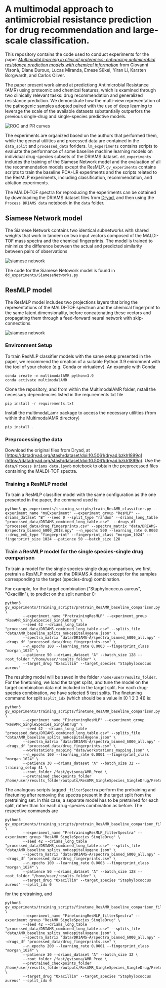 # A multimodal approach to antimicrobial resistance prediction for drug recommendation and large-scale classification.


This repository contains the code used to conduct experiments for the paper [_Multimodal learning in clinical proteomics: enhancing antimicrobial resistance prediction models with chemical information_](https://doi.org/10.1093/bioinformatics/btad717) from Giovanni Visonà, Diane Duroux, Lucas Miranda, Emese Sükei, Yiran Li, Karsten Borgwardt, and Carlos Oliver.

The paper present work aimed at predictiong Antimicrobial Resistance (AMR) using proteomic and chemical features, which is examined through two clinically relevant tasks: drug recommendation and generalized resistance prediction. We demonstrate how the multi-view representation of the pathogenic samples adopted paired with the use of deep learning to  leverage the scale of the available datasets substantially outperfors the previous single-drug and single-species predictive models.

![ROC and PR curves](images/curves.png "Comparison of ROC and PR curves for a few pathogen-antimicrobial combinations, that show the potential of deep learning multimodal models.")


The experiments are organized based on the authors that performed them, while the general utilities and processed data are contained in the `data_split` and `processed_data` forlders. 
`lm_experiments` contains scripts to evaluate the performance of some baseline machine learning models on individual drug-species subsets of the DRIAMS dataset.
`dd_experiments` includes the training of the Siamese Network model and the evaluation of all the recommendation models except the ResMLP.
`gv_experiments` contains scripts to train the baseline PCA+LR experiments and the scripts related to the ResMLP experiments, including classification, recommendation, and ablation experiments.

The MALDI-TOF spectra for reproducing the experiments can be obtained by downloading the DRIAMS dataset files from [Dryad](https://datadryad.org/stash/dataset/doi:10.5061/dryad.bzkh1899q), and then using the `Process DRIAMS data` notebook in the `data` folder.


## Siamese Network model

The Siamese Network contains two identical subnetworks with shared weights that work in tandem on two input vectors composed of the MALDI-TOF mass spectra and the chemical fingerprints. The model is trained to minimize the difference between the actual and predicted similarity between pairs of observations

![siamese network](images/Siamese.png "Architecture of the Siamese Network")

The code for the Siamese Netowork model is found in `dd_experiments/SiameseNetworks.py`


## ResMLP model

The ResMLP model includes two projections layers that bring the representations of the MALDI-TOF spectrum and the chemical fingerprint to the same latent dimensionality, before concatenating these vectors and propagating them through a feed-forward neural network with skip-connections.


![siamese network](images/ResMLP.png "Architecture of the ResMLP model")

### Environment Setup

To train ResMLP classifier models with the same setup presented in the paper, we recommend the creation of a suitable Python 3.9 eniromnent with the tool of your choice (e.g. Conda or virtualenv). An example with Conda:

```
conda create -n multimodalAMR python=3.9
conda activate multimodalAMR
```

Clone the repository, and from within the MultimodalAMR folder, nstall the necessary dependencies listed in the requirements.txt file

```
pip install -r requirements.txt
```

Install the multimodal_amr package to access the necessary utilities (from within the MultimodalAMR directory)
```
pip install .
```

### Preprocessing the data

Download the original files from Dryad, at [https://datadryad.org/stash/dataset/doi:10.5061/dryad.bzkh1899q](https://datadryad.org/stash/dataset/doi:10.5061/dryad.bzkh1899q).
Use the `data/Process Driams data.ipynb` notebook to obtain the preprocessed files containing the MALDI-TOF spectra.



### Training a ResMLP model

To train a ResMLP classifier model with the same configuration as the one presented in the paper, the command used is:

```
python3 gv_experiments/training_scripts/train_ResAMR_classifier.py --experiment_name "myExperiment" --experiment_group "ResMLP" --driams_dataset "B" --seed 0 --split_type "random" --driams_long_table "processed_data/DRIAMS_combined_long_table.csv"  --drugs_df "processed_data/drug_fingerprints.csv" --spectra_matrix "data/DRIAMS-B/spectra_binned_6000_2018.npy" --n_epochs 500 --learning_rate 0.0003 --drug_emb_type "fingerprint" --fingerprint_class "morgan_1024" --fingerprint_size 1024 --patience 50 --batch_size 128
```

### Train a ResMLP model for the single species-single drug comparison

To train a model for the single species-single drug comparison, we first pretrain a ResMLP model on the DRIAMS A dataset except for the samples corresponding to the target (species-drug) combination.

For example, for the target combination ("Staphylococcus aureus", "Oxacillin"), to predict on the split number 0:

```
python3 gv_experiments/training_scripts/pretrain_ResAMR_baseline_comparison.py \
        --experiment_name "PretrainingResMLP" --experiment_group "ResAMR_SingleSpecies_SingleDrug" \
        --seed 42 --driams_long_table "processed_data/DRIAMS_combined_long_table.csv" --splits_file "data/AMR_baseline_splits_noHospitalHygene.json" \
        --spectra_matrix "data/DRIAMS-A/spectra_binned_6000_all.npy" --drugs_df "processed_data/drug_fingerprints.csv" \
        --n_epochs 100 --learning_rate 0.0003 --fingerprint_class "morgan_1024" \
        --patience 50 --driams_dataset "A" --batch_size 128 --root_folder "/home/user/results_folder" \
        --target_drug "Oxacillin" --target_species "Staphylococcus aureus"
```

The resulting model will be saved in the folder `/home/user/results_folder`. For the finetuning, we load the target splits, and tune the model on the target combination data not included in the target split.
For each drug-species combination, we have selected 5 test splits. The finetuning command for split `$split_idx` (which should be a value in [0 1 2 3 4]) is:

```
python3 gv_experiments/training_scripts/finetune_ResAMR_baseline_comparison.py \
        --experiment_name "FinetuningResMLP" --experiment_group "ResAMR_SingleSpecies_SingleDrug" \
        --seed 42 --driams_long_table "processed_data/DRIAMS_combined_long_table.csv" --splits_file "data/AMR_baseline_splits_noHospitalHygene.json" \
        --spectra_matrix "data/DRIAMS-A/spectra_binned_6000_all.npy" --drugs_df "processed_data/drug_fingerprints.csv" \
        --workstations_mapping "data/workstations_mapping.json" \
        --n_epochs 100 --learning_rate 0.0001 --fingerprint_class "morgan_1024" \
        --patience 30 --driams_dataset "A" --batch_size 32 --training_setup $1 \
        --root_folder /fast/gvisona/AMR_Pred \
        --pretrained_checkpoints_folder /home/user/results_folder/outputs/ResAMR_SingleSpecies_SingleDrug/PretrainingResMLP/42/checkpoints
```




The analogous scripts tagged `_filterSpectra` perform the pretraining and finetuning after removing the spectra present in the target split from the pretraining set. In this case, a separate model has to be pretrained for each split, rather than for each drug-species combination as before. The respective commands are


```
python3 gv_experiments/training_scripts/pretrain_ResAMR_baseline_comparison_filterSpectra.py \
        --experiment_name "PretrainingResMLP_filterSpectra" --experiment_group "ResAMR_SingleSpecies_SingleDrug" \
        --seed 42 --driams_long_table "processed_data/DRIAMS_combined_long_table.csv" --splits_file "data/AMR_baseline_splits_noHospitalHygene.json" \
        --spectra_matrix "data/DRIAMS-A/spectra_binned_6000_all.npy" --drugs_df "processed_data/drug_fingerprints.csv" \
        --n_epochs 100 --learning_rate 0.0003 --fingerprint_class "morgan_1024" \
        --patience 50 --driams_dataset "A" --batch_size 128 --root_folder "/home/user/results_folder" \
        --target_drug "Oxacillin" --target_species "Staphylococcus aureus" --split_idx 0
```

for the pretraining, and 

```
python3 gv_experiments/training_scripts/finetune_ResAMR_baseline_comparison_filterSpectra.py \
        --experiment_name "FinetuningResMLP_filterSpectra" --experiment_group "ResAMR_SingleSpecies_SingleDrug" \
        --seed 42 --driams_long_table "processed_data/DRIAMS_combined_long_table.csv" --splits_file "data/AMR_baseline_splits_noHospitalHygene.json" \
        --spectra_matrix "data/DRIAMS-A/spectra_binned_6000_all.npy" --drugs_df "processed_data/drug_fingerprints.csv" \
        --n_epochs 200 --learning_rate 0.0001 --fingerprint_class "morgan_1024" \
        --patience 30 --driams_dataset "A" --batch_size 32 \
        --root_folder /fast/gvisona/AMR_Pred \
        --pretrained_checkpoints_folder /home/user/results_folder/outputs/ResAMR_SingleSpecies_SingleDrug/PretrainingResMLP_filterSpectra \
        --target_drug "Oxacillin" --target_species "Staphylococcus aureus" --split_idx 0
```

